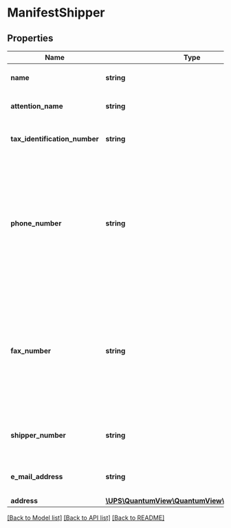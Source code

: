 # ManifestShipper

## Properties
Name | Type | Description | Notes
------------ | ------------- | ------------- | -------------
**name** | **string** | Shipper&#x27;s company name. | 
**attention_name** | **string** | Shipper&#x27;s Attention Name. | [optional] 
**tax_identification_number** | **string** | Shipper&#x27;s Tax Identification Number. | [optional] 
**phone_number** | **string** | Shipper&#x27;s Phone Number. US Phone numbers must be 10 digits. No formatting is allowed. Required if origin and destination countries or territories are different. | [optional] 
**fax_number** | **string** | Shipper&#x27;s Fax Number. US Fax numbers must be 10 digits. No formatting is allowed. Required if origin and destination countries or territories are different. | [optional] 
**shipper_number** | **string** | Shipper&#x27;s six digit alphanumeric account number. | [optional] 
**e_mail_address** | **string** | Shipper&#x27;s designated contact eMail address. | [optional] 
**address** | [**\UPS\QuantumView\QuantumView\ShipperAddress**](ShipperAddress.md) |  | [optional] 

[[Back to Model list]](../../README.md#documentation-for-models) [[Back to API list]](../../README.md#documentation-for-api-endpoints) [[Back to README]](../../README.md)

